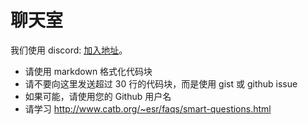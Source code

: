 # 聊天室

我们使用 discord: [加入地址](https://discord.gg/CpevuvY)。

* 请使用 markdown 格式化代码块
* 请不要向这里发送超过 30 行的代码块，而是使用 gist 或 github issue
* 如果可能，请使用您的 Github 用户名
* 请学习 http://www.catb.org/~esr/faqs/smart-questions.html

